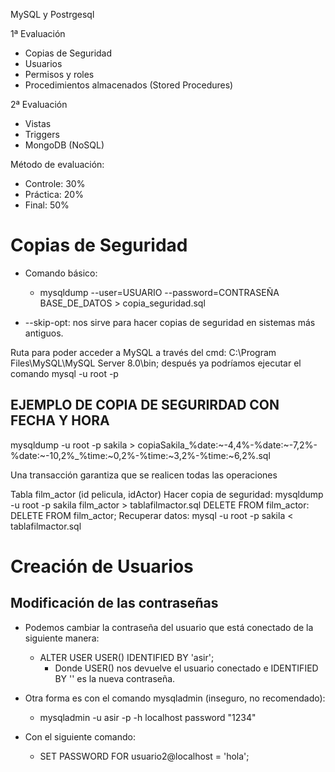MySQL y Postrgesql

1ª Evaluación  
- Copias de Seguridad
- Usuarios
- Permisos y roles
- Procedimientos almacenados (Stored Procedures)

2ª Evaluación
- Vistas
- Triggers
- MongoDB (NoSQL)

Método de evaluación:
- Controle: 30%
- Práctica: 20%
- Final: 50%

# Copias de Seguridad

- Comando básico:
    - mysqldump --user=USUARIO --password=CONTRASEÑA BASE_DE_DATOS > copia_seguridad.sql

- --skip-opt: nos sirve para hacer copias de seguridad en sistemas más antiguos.

Ruta para poder acceder a MySQL a través del cmd: C:\Program Files\MySQL\MySQL Server 8.0\bin; después ya podríamos ejecutar el comando mysql -u root -p

## EJEMPLO DE COPIA DE SEGURIRDAD CON FECHA Y HORA

mysqldump -u root -p sakila > copiaSakila_%date:~-4,4%-%date:~-7,2%-%date:~-10,2%_%time:~0,2%-%time:~3,2%-%time:~6,2%.sql

Una transacción garantiza que se realicen todas las operaciones

Tabla film_actor (id pelicula, idActor)
Hacer copia de seguridad: mysqldump -u root -p sakila film_actor > tablafilmactor.sql
DELETE FROM film_actor: DELETE FROM film_actor;
Recuperar datos: mysql -u root -p sakila < tablafilmactor.sql

# Creación de Usuarios

## Modificación de las contraseñas

- Podemos cambiar la contraseña del usuario que está conectado de la siguiente manera:

    - ALTER USER USER() IDENTIFIED BY 'asir';
        - Donde USER() nos devuelve el usuario conectado e IDENTIFIED BY '' es la nueva contraseña.
- Otra forma es con el comando mysqladmin (inseguro, no recomendado):
    - mysqladmin -u asir -p -h localhost password "1234"
- Con el siguiente comando:
    - SET PASSWORD FOR usuario2@localhost = 'hola';